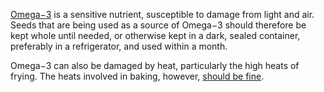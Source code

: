 [Omega−3](https://web.archive.org/web/20210125052152id_/http://www.whfoods.com/genpage.php?tname=nutrient&dbid=84#impactcookingstorageprocessing)
is a sensitive nutrient, susceptible to damage from light and air. Seeds that
are being used as a source of Omega−3 should therefore be kept whole until needed,
or otherwise kept in a dark, sealed container, preferably in a refrigerator,
and used within a month.

Omega−3 can also be damaged by heat, particularly the high heats of frying.
The heats involved in baking, however, [should be fine](http://web.archive.org/web/20110106054844/https://flaxcouncil.ca/english/pdf/stor.pdf).
